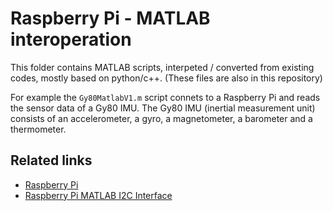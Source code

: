 # Raspberry Pi - MATLAB interoperation
This folder contains MATLAB scripts, interpeted / converted from existing codes, mostly based on python/c++. (These files are also in this repository)

For example the `Gy80MatlabV1.m` script connets to a Raspberry Pi and reads the sensor data of a Gy80 IMU. The Gy80 IMU (inertial measurement unit) consists of an accelerometer, a gyro, a magnetometer, a barometer and a thermometer.

## Related links
* [Raspberry Pi](https://www.raspberrypi.org/)
* [Raspberry Pi MATLAB I2C Interface](https://www.mathworks.com/help/supportpkg/raspberrypiio/ug/use-the-i2c-interface-on-the-raspberry-pi-hardware.html) 
